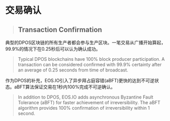 # 交易确认

> ## Transaction Confirmation

典型的DPOS区块链的所有生产者都会参与生产区块。一笔交易从广播开始算起，99.9%的情况下在0.25秒后可以认为确认成功。

> Typical DPOS blockchains have 100% block producer participation. A transaction can be considered confirmed with 99.9% certainty after an average of 0.25 seconds from time of broadcast.

作为DPOS的补充，EOS.IO引入了异步拜占庭容错\(aBFT\)更快的达到不可逆状态。aBFT算法保证交易在1秒内100%完成不可逆确认。

> In addition to DPOS, EOS.IO adds asynchronous Byzantine Fault Tolerance \(aBFT\) for faster achievement of irreversibility. The aBFT algorithm provides 100% confirmation of irreversibility within 1 second.



